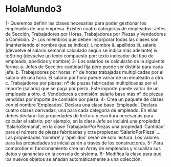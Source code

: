 # HolaMundo3
1- Queremos definir las clases necesarias para poder gestionar los empleados de
una empresa. Existen cuatro categorías de empleados: Jefes de Sección,
Trabajadores por Horas, Trabajadores por Piezas y Vendedores a Comisión.
2- Los miembros que deben incorporar todas las clases son (manteniendo el
nombre que se indica):
i. nombre
ii. apellidos
iii. salario (devuelve el salario semanal calculado según se indica
más adelante)
iv. toString (devuelve un texto compuesto por: texto indicador del
tipo de empleado, apellidos y nombre)
3- Los salarios se calcularán de la siguiente forma:
a. Jefes de Sección: cantidad fija pero puede ser distinta para cada jefe.
b. Trabajadores por horas: nº de horas trabajadas multiplicadas por el
salario de una hora. El salario por hora puede variar de un empleado
a otro.
c. Trabajadores por piezas: nº de piezas fabricadas multiplicadas por el
importe (salario) que se paga por pieza. Este importe puede variar de
un empleado a otro.
d. Vendedores a comisión: salario base más nº de piezas vendidas por
importe de comisión por pieza.
4- Crea un paquete de clases con el nombre ‘Empleados’. Declara una clase base
‘Empleado’. Declara cuatro clases derivadas, una para cada categoría de
empleado. En ellas debes declarar las propiedades de lectura y escritura
necesarias para calcular el salario; por ejemplo, en la clase Jefe se incluirá
una propiedad ‘SalarioSemanal’, en la clase TrabajadorPorPiezas una
propiedad ‘Cantidad’ para el número de piezas fabricadas y otra propiedad
‘SalarioPorPieza’ ... Las propiedades ‘nombre’ y ‘apellidos’ serán de solo
lectura. Los valores para las propiedades se inicializarán a través de los
constructores.
5- Para comprobar el funcionamiento crea un Array de empleados y visualiza sus
datos y ganancias en la consola de sistema.
6- Modifica la clase para que los nuevos objetos se añadan automáticamente a
una colección.
